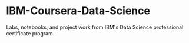 # IBM-Coursera-Data-Science
Labs, notebooks, and project work from IBM's Data Science professional certificate program.
